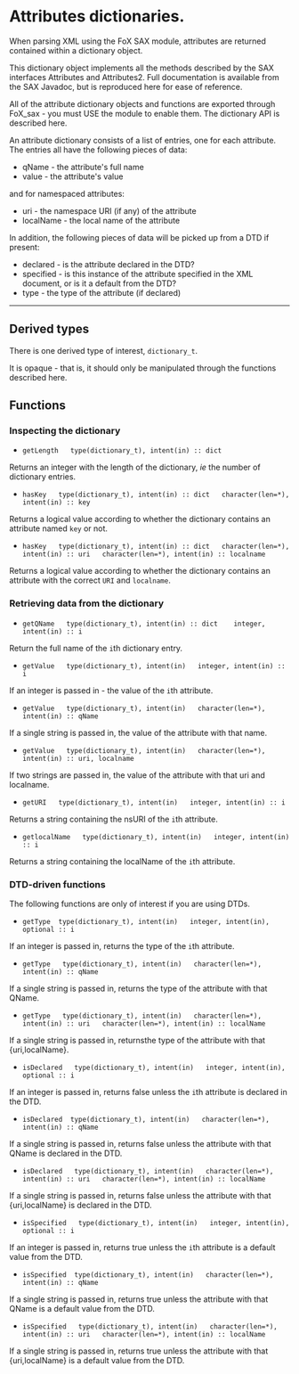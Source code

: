 # Attributes dictionaries.

When parsing XML using the FoX SAX module, attributes are returned contained within a dictionary object.

This dictionary object implements all the methods described by the SAX interfaces Attributes and Attributes2. Full documentation is available from the SAX Javadoc, but is reproduced here for ease of reference.

All of the attribute dictionary objects and functions are exported through FoX\_sax - you must USE the module to enable them. The dictionary API is described here.

An attribute dictionary consists of a list of entries, one for each attribute. The entries all have the following pieces of data:

* qName - the attribute's full name  
* value - the attribute's value

and for namespaced attributes:

* uri - the namespace URI (if any) of the attribute  
* localName - the local name of the attribute

In addition, the following pieces of data will be picked up from a DTD if present:

* declared - is the attribute declared in the DTD?  
* specified - is this instance of the attribute specified in the XML document, or is it a default from the DTD?  
* type - the type of the attribute (if declared)

------

## Derived types

There is one derived type of interest, `dictionary_t`.

It is opaque - that is, it should only be manipulated through the functions described here.

## Functions

### Inspecting the dictionary

* `getLength  
   type(dictionary_t), intent(in) :: dict`

Returns an integer with the length of the dictionary, _ie_ the number of dictionary entries.

* `hasKey  
    type(dictionary_t), intent(in) :: dict  
    character(len=*), intent(in) :: key`

Returns a logical value according to whether the dictionary contains an attribute named `key` or not.

* `hasKey  
    type(dictionary_t), intent(in) :: dict  
    character(len=*), intent(in) :: uri  
    character(len=*), intent(in) :: localname`

Returns a logical value according to whether the dictionary contains an attribute with the correct `URI` and `localname`.

### Retrieving data from the dictionary

* `getQName  
    type(dictionary_t), intent(in) :: dict   
    integer, intent(in) :: i`

Return the full name of the `i`th dictionary entry.

* `getValue  
    type(dictionary_t), intent(in)  
    integer, intent(in) :: i`

If an integer is passed in - the value of the `i`th attribute. 

* `getValue  
    type(dictionary_t), intent(in)  
    character(len=*), intent(in) :: qName`

If a single string is passed in, the value of the attribute with that name.

* `getValue  
    type(dictionary_t), intent(in)  
    character(len=*), intent(in) :: uri, localname`

If two strings are passed in, the value of the attribute with that uri and localname.

* `getURI  
    type(dictionary_t), intent(in)  
    integer, intent(in) :: i`

Returns a string containing the nsURI of the `i`th attribute.

* `getlocalName  
    type(dictionary_t), intent(in)  
    integer, intent(in) :: i`

Returns a string containing the localName of the `i`th attribute.

### DTD-driven functions

The following functions are only of interest if you are using DTDs.

* `getType 
    type(dictionary_t), intent(in)  
    integer, intent(in), optional :: i`

If an integer is passed in, returns the type of the `i`th attribute.

* `getType  
    type(dictionary_t), intent(in)  
    character(len=*), intent(in) :: qName`

If a single string is passed in, returns the type of the attribute with that QName.

* `getType  
    type(dictionary_t), intent(in)  
    character(len=*), intent(in) :: uri  
    character(len=*), intent(in) :: localName`

If a single string is passed in, returnsthe type of the attribute with that {uri,localName}.

* `isDeclared  
    type(dictionary_t), intent(in)  
    integer, intent(in), optional :: i`

If an integer is passed in, returns false unless the `i`th attribute is declared in the DTD.

* `isDeclared 
    type(dictionary_t), intent(in)  
    character(len=*), intent(in) :: qName`

If a single string is passed in, returns false unless the attribute with that QName is declared in the DTD.

* `isDeclared  
    type(dictionary_t), intent(in)  
    character(len=*), intent(in) :: uri  
    character(len=*), intent(in) :: localName`

If a single string is passed in, returns false unless the attribute with that {uri,localName} is declared in the DTD.

* `isSpecified  
    type(dictionary_t), intent(in)  
    integer, intent(in), optional :: i`

If an integer is passed in, returns true unless the `i`th attribute is a default value from the DTD.

* `isSpecified 
    type(dictionary_t), intent(in)  
    character(len=*), intent(in) :: qName`

If a single string is passed in, returns true unless the attribute with that QName is a default value from the DTD.

* `isSpecified  
    type(dictionary_t), intent(in)  
    character(len=*), intent(in) :: uri  
    character(len=*), intent(in) :: localName`

If a single string is passed in, returns true unless the attribute with that {uri,localName} is a default value from the DTD.
